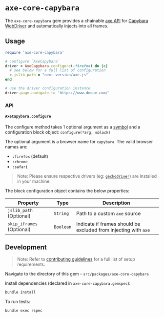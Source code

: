 # `axe-core-capybara`

The `axe-core-capybara` gem provides a chainable [axe API][] for [Capybara WebDriver][] and automatically injects into all frames.

## Usage

```rb
require 'axe-core-capybara'

# configure `AxeCapybara`
driver = AxeCapybara.configure(:firefox) do |c|
  # see below for a full list of configuration 
  c.jslib_path = "next-version/axe.js"
end

# use the driver configuration instance
driver.page.navigate.to 'https://www.deque.com/'
```

### API 

#### `AxeCapybara.configure`

The configure method takes 1 optional argument as a [symbol][] and a  configuration block object: `configure(*arg, &block)`

The optional argument is a browser name for `capybara`. The valid browser names are:
- `:firefox` (default)
- `:chrome` 
- `:safari`

> Note: Please ensure respective drivers (eg: [`geckodriver`][]) are installed in your machine.

The block configuration object contains the below properties:

| Property | Type | Description |
|---|---|---|
| `jslib_path` (Optional) | `String` | Path to a custom `axe` source |
| `skip_iframes` (Optional) | `Boolean` | Indicate if frames should be excluded from injecting with `axe` |

## Development

> Note: Refer to [contributing guidelines](../../../CONTRIBUTING.md) for a full list of setup requirements.

Navigate to the directory of this gem - `src/packages/axe-core-capybara`

Install dependencies (declared in `axe-core-capybara.gemspec`):
```sh
bundle install
```

To run tests:
```
bundle exec rspec
```

[axe API]: https://github.com/dequelabs/axe-core/blob/develop/doc/API.md
[Capybara Webdriver]: https://github.com/teamcapybara/capybara/
[`geckodriver`]: https://github.com/mozilla/geckodriver/releases
[symbol]: https://ruby-doc.org/core-2.5.0/Symbol.html